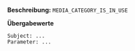 
**Beschreibung:** `MEDIA_CATEGORY_IS_IN_USE`

**Übergabewerte**

```
Subject: ...
Parameter: ...
```

